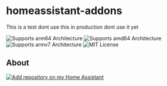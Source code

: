 # homeassistant-addons

This is a test dont use this in production dont use it yet

![Supports arm64 Architecture][arm64-shield] ![Supports amd64 Architecture][amd64-shield] ![Supports armv7 Architecture][armv7-shield] ![MIT License][mit]
## About

[![Add repository on my Home Assistant][repository-badge]][repository-url]

[arm64-shield]: https://img.shields.io/badge/arm64-yes-green.svg
[amd64-shield]: https://img.shields.io/badge/amd64-yes-green.svg
[armv7-shield]: https://img.shields.io/badge/armv7-yes-green.svg
[repository-badge]: https://img.shields.io/badge/Add%20repository%20to%20my-Home%20Assistant-41BDF5?logo=home-assistant&style=for-the-badge
[repository-url]: https://my.home-assistant.io/redirect/supervisor_add_addon_repository/?repository_url=https%3A%2F%2Fgithub.com%2Fdokemon-ng%2Fhomeassistant-addons
[mit]: https://img.shields.io/badge/MIT-green?style=for-the-badge

